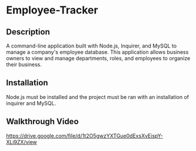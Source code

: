 # Employee-Tracker

## Description
A command-line application built with Node.js, Inquirer, and MySQL to manage a company's employee database. This application allows business owners to view and manage departments, roles, and employees to organize their business.

## Installation 
Node.js must be installed and the project must be ran with an installation of inquirer and MySQL.

## Walkthrough Video 
https://drive.google.com/file/d/1t2O5gwzYXTGue0dExsXvEispY-XLi9ZX/view
